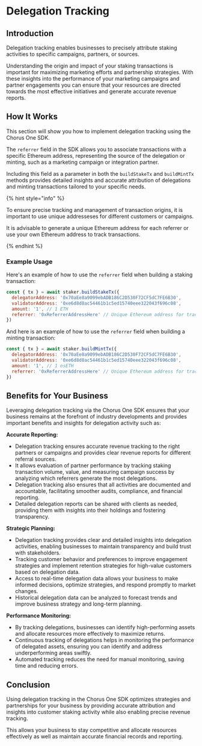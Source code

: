 # Delegation Tracking

## Introduction

Delegation tracking enables businesses to precisely attribute staking activities to specific campaigns, partners, or sources.

Understanding the origin and impact of your staking transactions is important for maximizing marketing efforts and partnership strategies. With these insights into the performance of your marketing campaigns and partner engagements you can ensure that your resources are directed towards the most effective initiatives and generate accurate revenue reports.

## How It Works

This section will show you how to implement delegation tracking using the Chorus One SDK.

The `referrer` field in the SDK allows you to associate transactions with a specific Ethereum address, representing the source of the delegation or minting, such as a marketing campaign or integration partner. 

Including this field as a parameter in both the `buildStakeTx` and `buildMintTx` methods provides detailed insights and accurate attribution of delegations and minting transactions tailored to your specific needs.

{% hint style="info" %}

To ensure precise tracking and management of transaction origins, it is important to use unique addresseses for different customers or campaigns. 

It is advisable to generate a unique Ethereum address for each referrer or use your own Ethereum address to track transactions.

{% endhint %}

### Example Usage

Here's an example of how to use the `referrer` field when building a staking transaction:

```javascript
const { tx } = await staker.buildStakeTx({
  delegatorAddress: '0x70aEe8a9099ebADB186C2D530F72CF5dC7FE6B30',
  validatorAddress: '0xe6d8d8ac54461b1c5ed15740eee322043f696c08',
  amount: '1', // 1 ETH
  referrer: '0xReferrerAddressHere' // Unique Ethereum address for tracking
})
```

And here is an example of how to use the `referrer` field when building a minting transaction:

```javascript
const { tx } = await staker.buildMintTx({
  delegatorAddress: '0x70aEe8a9099ebADB186C2D530F72CF5dC7FE6B30',
  validatorAddress: '0xe6d8d8ac54461b1c5ed15740eee322043f696c08',
  amount: '1', // 1 osETH
  referrer: '0xReferrerAddressHere' // Unique Ethereum address for tracking
})
```

## Benefits for Your Business

Leveraging delegation tracking via the Chorus One SDK ensures that your business remains at the forefront of industry developments and provides important benefits and insights for delegation activity such as: 

**Accurate Reporting:**
- Delegation tracking ensures accurate revenue tracking to the right partners or campaigns and provides clear revenue reports for different referral sources.
- It allows evaluation of partner performance by tracking staking transaction volume, value, and measuring campaign success by analyzing which referrers generate the most delegations.
- Delegation tracking also ensures that all activities are documented and accountable, facilitating smoother audits, compliance, and financial reporting.
- Detailed delegation reports can be shared with clients as needed, providing them with insights into their holdings and fostering transparency.

**Strategic Planning:** 
- Delegation tracking provides clear and detailed insights into delegation activities, enabling businesses to maintain transparency and build trust with stakeholders.
- Tracking customer behavior and preferences to improve engagement strategies and implement retention strategies for high-value customers based on delegation data.
- Access to real-time delegation data allows your business to make informed decisions, optimize strategies, and respond promptly to market changes.
- Historical delegation data can be analyzed to forecast trends and improve business strategy and long-term planning.

**Performance Monitoring:**
- By tracking delegations, businesses can identify high-performing assets and allocate resources more effectively to maximize returns.
- Continuous tracking of delegations helps in monitoring the performance of delegated assets, ensuring you can identify and address underperforming areas swiftly.
- Automated tracking reduces the need for manual monitoring, saving time and reducing errors.

## Conclusion

Using delegation tracking in the Chorus One SDK optimizes strategies and partnerships for your business by providing accurate attribution and insights into customer staking activity while also enabling precise revenue tracking. 

This allows your business to stay competitive and allocate resources effectively as well as maintain accurate financial records and reporting. 
